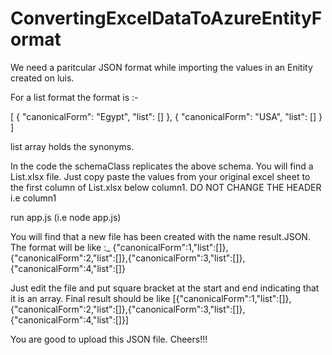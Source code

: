 # ConvertingExcelDataToAzureEntityFormat

We need a paritcular JSON format while importing the values in an Enitity created on luis.

For a list format the format is :- 

[
    {
        "canonicalForm": "Egypt",
        "list": []
    },
    {
        "canonicalForm": "USA",
        "list": []
    }
]

list array holds the synonyms.

In the code the schemaClass replicates the above schema.
You will find a List.xlsx file. Just copy paste the values from your original excel sheet to the first column of List.xlsx below column1. DO NOT CHANGE THE HEADER i.e column1

run app.js (i.e node app.js)

You will find that a new file has been created with the name result.JSON.
The format will be like :_ 
{"canonicalForm":1,"list":[]},{"canonicalForm":2,"list":[]},{"canonicalForm":3,"list":[]},{"canonicalForm":4,"list":[]}

Just edit the file and put square bracket at the start and end indicating that it is an array. Final result should be like
[{"canonicalForm":1,"list":[]},{"canonicalForm":2,"list":[]},{"canonicalForm":3,"list":[]},{"canonicalForm":4,"list":[]}]

You are good to upload this JSON file.
Cheers!!!
